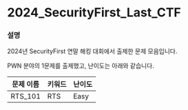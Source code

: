 # 2024_SecurityFirst_Last_CTF

### 설명

2024년 SecurityFirst 연말 해킹 대회에서 출제한 문제 모음입니다.

PWN 분야의 1문제를 출제했고, 난이도는 아래와 같습니다.

| 문제 이름 | 키워드 | 난이도 |
| --- | --- | --- |
| RTS_101 | RTS | Easy |
